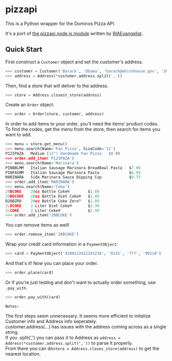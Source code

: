 # pizzapi

This is a Python wrapper for the Dominos Pizza API.  

It's a port of [the pizzapi node.js module](https://github.com/RIAEvangelist/node-dominos-pizza-api) written by [RIAEvangelist](https://github.com/RIAEvangelist).

## Quick Start

First construct a `Customer` object and set the customer's address.
```python
>>> customer = Customer('Barack', 'Obama', 'barack@whitehouse.gov', '2024561111', '700 Pennsylvania Avenue NW, Washington, DC, 20408')
>>> address = Address(*customer.address.split(','))
```

Then, find a store that will deliver to the address.
```python
>>> store = Address.closest_store(address)
```

Create an `Order` object.
```python
>>> order = Order(store, customer, address)
```

In order to add items to your order, you'll need the items' product codes.  
To find the codes, get the menu from the store, then search for items you want to add.
```python
>>> menu = store.get_menu()
>>> menu.search(Name='Pan Pizza', SizeCode='12')
P12IPAZA   Medium (12") Handmade Pan Pizza   $9.99
>>> order.add_item('P12IPAZA')
>>> menu.search(Name='Marinara')
PINBBLMM   Italian Sausage Marinara BreadBowl Pasta   $7.99
PINPASMM   Italian Sausage Marinara Pasta             $6.99
MARINARA   Side Marinara Sauce Dipping Cup            $0.75
>>> order.add_item('MARINARA')
>>> menu.search(Name='Coke')
20BCOKE    20oz Bottle Coke®        $1.89
20BDCOKE   20oz Bottle Diet Coke®   $1.89
D20BZRO    20oz Bottle Coke Zero™   $1.89
2LDCOKE    2-Liter Diet Coke®       $2.99
2LCOKE     2-Liter Coke®            $2.99
>>> order.add_item('20BCOKE')
```

You can remove items as well!
```python
>>> order.remove_item('20BCOKE')
```

Wrap your credit card information in a `PaymentObject`:
```python
>>> card = PaymentObject('4100123422343234', '0115', '777', '90210')
```

And that's it! Now you can place your order.
```python
>>> order.place(card)
```

Or if you're just testing and don't want to actually order something, use `.pay_with`.
```python
>>> order.pay_with(card)
```
```
Notes:
```
The first steps seem unnecessary.  It seems more efficient to initalize Customer info and Address info seperately.  
customer.address(...) has issues with the address coming across as a single string.  
If you .split(',') you can pass it to Address as 
```address = Address(*customer.address.split(','))``` to parse it properly.  
From there you can do```store = Address.closes_store(address)``` to get the nearest location.
